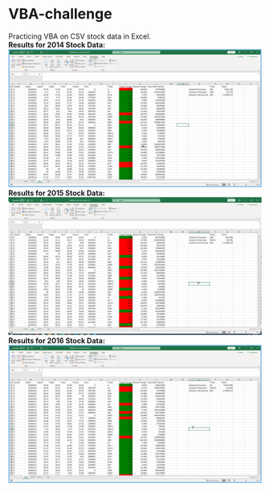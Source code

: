 # VBA-challenge
Practicing VBA on CSV stock data in Excel.<br/>
**Results for 2014 Stock Data:** <br/> ![Results for 2014 Stock Data](/Images/2014_stock_data.png)
**Results for 2015 Stock Data:** <br/> ![Results for 2015 Stock Data](/Images/2015_stock_data.png)
**Results for 2016 Stock Data:** <br/> ![Results for 2016 Stock Data](/Images/2016_stock_data.png)
